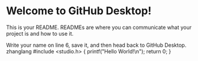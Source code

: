 # Welcome to GitHub Desktop!

This is your README. READMEs are where you can communicate what your project is and how to use it.

Write your name on line 6, save it, and then head back to GitHub Desktop.
zhanglang 
#include <studio.h>
{
    printf("Hello World!\n");
    return 0;
}
